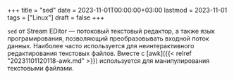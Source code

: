 +++
title = "sed"
date = 2023-11-01T00:00:00+03:00
lastmod = 2023-11-01
tags = ["Linux"]
draft = false
+++

`sed` от Stream EDitor — потоковый текстовый редактор, а также язык програмирования, позволяющий преобразовывать входной поток данных. Наиболее часто используется для неинтерактивного редактирования текстовых файлов. Вместе с [awk]({{< relref "20231101120118-awk.md" >}}) используется для манипулирования текстовыми файлами.
